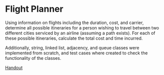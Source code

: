 # Flight Planner

Using information on flights including the duration, cost, and carrier, determine all possible itineraries for a person wishing to travel between two different cities serviced by an airline (assuming a path exists). For each of these possible itineraries, calculate the total cost and time incurred.

Additionally, string, linked list, adjacency, and queue classes were implemented from scratch, and test cases where created to check the functionality of the classes.

[Handout](https://docs.google.com/document/d/1Fmx4t4ShC2lqQIkpUApZFd4GPLugPtE-oIWCM8Blz-A/edit)

